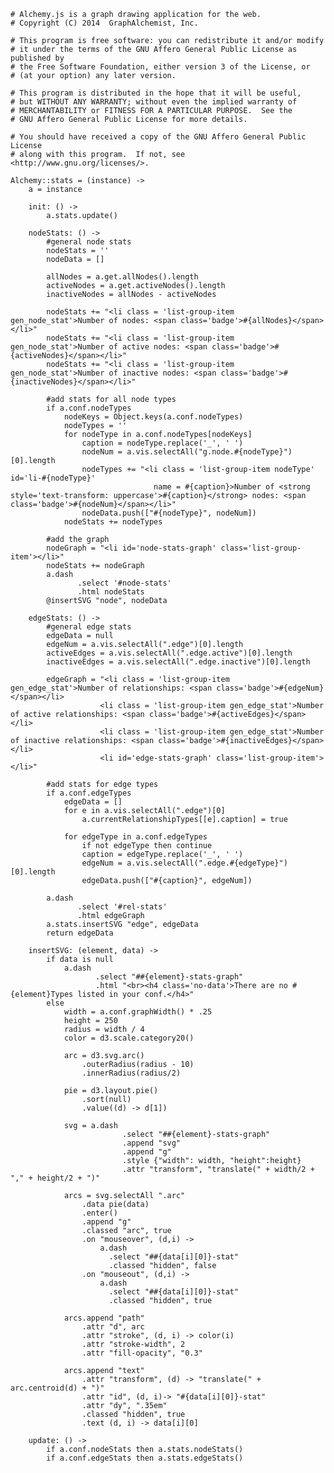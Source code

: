     # Alchemy.js is a graph drawing application for the web.
    # Copyright (C) 2014  GraphAlchemist, Inc.

    # This program is free software: you can redistribute it and/or modify
    # it under the terms of the GNU Affero General Public License as published by
    # the Free Software Foundation, either version 3 of the License, or
    # (at your option) any later version.

    # This program is distributed in the hope that it will be useful,
    # but WITHOUT ANY WARRANTY; without even the implied warranty of
    # MERCHANTABILITY or FITNESS FOR A PARTICULAR PURPOSE.  See the
    # GNU Affero General Public License for more details.

    # You should have received a copy of the GNU Affero General Public License
    # along with this program.  If not, see <http://www.gnu.org/licenses/>.

    Alchemy::stats = (instance) ->
        a = instance

        init: () -> 
            a.stats.update()

        nodeStats: () ->
            #general node stats
            nodeStats = ''
            nodeData = []

            allNodes = a.get.allNodes().length
            activeNodes = a.get.activeNodes().length
            inactiveNodes = allNodes - activeNodes

            nodeStats += "<li class = 'list-group-item gen_node_stat'>Number of nodes: <span class='badge'>#{allNodes}</span></li>"            
            nodeStats += "<li class = 'list-group-item gen_node_stat'>Number of active nodes: <span class='badge'>#{activeNodes}</span></li>"
            nodeStats += "<li class = 'list-group-item gen_node_stat'>Number of inactive nodes: <span class='badge'>#{inactiveNodes}</span></li>"

            #add stats for all node types
            if a.conf.nodeTypes
                nodeKeys = Object.keys(a.conf.nodeTypes)
                nodeTypes = ''
                for nodeType in a.conf.nodeTypes[nodeKeys]
                    caption = nodeType.replace('_', ' ')
                    nodeNum = a.vis.selectAll("g.node.#{nodeType}")[0].length
                    nodeTypes += "<li class = 'list-group-item nodeType' id='li-#{nodeType}' 
                                    name = #{caption}>Number of <strong style='text-transform: uppercase'>#{caption}</strong> nodes: <span class='badge'>#{nodeNum}</span></li>"
                    nodeData.push(["#{nodeType}", nodeNum])
                nodeStats += nodeTypes

            #add the graph
            nodeGraph = "<li id='node-stats-graph' class='list-group-item'></li>" 
            nodeStats += nodeGraph
            a.dash
                   .select '#node-stats'
                   .html nodeStats
            @insertSVG "node", nodeData

        edgeStats: () ->
            #general edge stats
            edgeData = null
            edgeNum = a.vis.selectAll(".edge")[0].length
            activeEdges = a.vis.selectAll(".edge.active")[0].length
            inactiveEdges = a.vis.selectAll(".edge.inactive")[0].length

            edgeGraph = "<li class = 'list-group-item gen_edge_stat'>Number of relationships: <span class='badge'>#{edgeNum}</span></li>
                        <li class = 'list-group-item gen_edge_stat'>Number of active relationships: <span class='badge'>#{activeEdges}</span></li>
                        <li class = 'list-group-item gen_edge_stat'>Number of inactive relationships: <span class='badge'>#{inactiveEdges}</span></li>
                        <li id='edge-stats-graph' class='list-group-item'></li>"

            #add stats for edge types
            if a.conf.edgeTypes
                edgeData = []
                for e in a.vis.selectAll(".edge")[0]
                    a.currentRelationshipTypes[[e].caption] = true

                for edgeType in a.conf.edgeTypes
                    if not edgeType then continue
                    caption = edgeType.replace('_', ' ')
                    edgeNum = a.vis.selectAll(".edge.#{edgeType}")[0].length
                    edgeData.push(["#{caption}", edgeNum])

            a.dash
                   .select '#rel-stats'
                   .html edgeGraph 
            a.stats.insertSVG "edge", edgeData
            return edgeData

        insertSVG: (element, data) ->
            if data is null 
                a.dash
                       .select "##{element}-stats-graph"
                       .html "<br><h4 class='no-data'>There are no #{element}Types listed in your conf.</h4>"
            else
                width = a.conf.graphWidth() * .25
                height = 250
                radius = width / 4
                color = d3.scale.category20()

                arc = d3.svg.arc()
                    .outerRadius(radius - 10)
                    .innerRadius(radius/2)

                pie = d3.layout.pie()
                    .sort(null)
                    .value((d) -> d[1])

                svg = a.dash
                             .select "##{element}-stats-graph"
                             .append "svg"
                             .append "g"
                             .style {"width": width, "height":height}
                             .attr "transform", "translate(" + width/2 + "," + height/2 + ")"

                arcs = svg.selectAll ".arc"
                    .data pie(data)
                    .enter()
                    .append "g"
                    .classed "arc", true
                    .on "mouseover", (d,i) -> 
                        a.dash
                          .select "##{data[i][0]}-stat"
                          .classed "hidden", false
                    .on "mouseout", (d,i) -> 
                        a.dash
                          .select "##{data[i][0]}-stat"
                          .classed "hidden", true

                arcs.append "path"
                    .attr "d", arc
                    .attr "stroke", (d, i) -> color(i)
                    .attr "stroke-width", 2
                    .attr "fill-opacity", "0.3"

                arcs.append "text"
                    .attr "transform", (d) -> "translate(" + arc.centroid(d) + ")"
                    .attr "id", (d, i)-> "#{data[i][0]}-stat"
                    .attr "dy", ".35em"
                    .classed "hidden", true
                    .text (d, i) -> data[i][0]

        update: () -> 
            if a.conf.nodeStats then a.stats.nodeStats()
            if a.conf.edgeStats then a.stats.edgeStats()